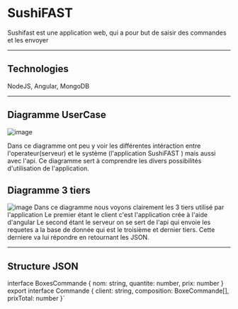 # SushiFAST
Sushifast est une application web, qui a pour but de saisir des commandes et les envoyer

--- 
## Technologies 
NodeJS, Angular, MongoDB

---
## Diagramme UserCase
![image](https://user-images.githubusercontent.com/73754457/146093904-e98224b2-93d3-4b7d-a3a2-756bfdc8db72.png)

Dans ce diagramme ont peu y voir les différentes intéraction entre l'operateur(serveur) et le  système (l'application SushiFAST ) mais aussi avec l'api. 
Ce diagramme sert à comprendre les divers possibilités d'utilisation de l'application.

## Diagramme 3 tiers 
![image](https://user-images.githubusercontent.com/73754457/146094250-dcaa3db5-5317-4cae-becb-a1ce57f4d417.png)
Dans ce diagramme nous voyons clairement les 3 tiers utilisé par l'application 
Le premier étant le client c'est l'application crée à l'aide d'angular
Le second étant le serveur on se sert de l'api qui envoie les requetes a la base de donnée qui est le troisième et dernier tiers. 
Cette derniere va lui répondre en retournant les JSON.

---

## Structure JSON 
interface BoxesCommande {
    nom: string,
    quantite: number,
    prix: number
}
export interface Commande {
    client: string,
    composition: BoxeCommande[],
    prixTotal: number
    }`
